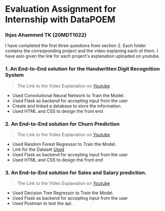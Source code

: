 # Evaluation Assignment for Internship with DataPOEM
### Ihjas Ahammed TK (20MDT1022)

I have completed the first three questions from section 2. Each folder contains the corresponding project and the video explaning each of them. I have aslo given the link for each project's explanation uploaded on youtube.

### 1. An End-to-End solution for the Handwritten Digit Recognition System
   > The Link to the Video Explanation on [Youtube](https://www.youtube.com/watch?v=Omz0xT2r130)
  - Used Convolutional Neural Network to Train the Model.
  - Used Flask as backend for accepting input from the user
  - Create and linked a database to store the information.
  - Used HTML and CSS to design the front end

### 2. An End-to-End solution for Churn Prediction
   > The Link to the Video Explanation on [Youtube](https://www.youtube.com/watch?v=7xXiey9tpM4)
  - Used Random Forest Regressor to Train the Model.
  - Link for the Dataset [Used](https://www.kaggle.com/mathchi/churn-for-bank-customers)
  - Used Flask as backend for accepting input from the user
  - Used HTML and CSS to design the front end

### 3. An End-to-End solution for Sales and Salary prediction.
   > The Link to the Video Explanation on [Youtube](https://www.youtube.com/watch?v=NbEdyV76nb4)
  - Used Decision Tree Regressor to Train the Model.
  - Used Flask as backend for accepting input from the user
  - Used Postman to test the api.
  
  
